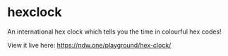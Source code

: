 # hexclock
An international hex clock which tells you the time in colourful hex codes!

View it live here: https://ndw.one/playground/hex-clock/
